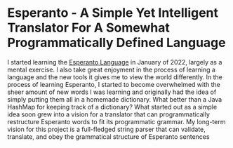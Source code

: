 # Esperanto - A Simple Yet Intelligent Translator For A Somewhat Programmatically Defined Language

I started learning the [Esperanto Language](https://www.babbel.com/en/magazine/how-many-people-speak-esperanto-and-where-is-it-spoken) in January of 2022, largely as a mental exercise. I also take great enjoyment in the process of learning a language and the new tools it gives me to view the world differently. In the process of learning Esperanto, I started to become overwhelmed with the sheer amount of new words I was learning and originally had the idea of simply putting them all in a homemade dictionary. What better than a Java HashMap for keeping track of a dictionary? What started out as a simple idea soon grew into a vision for a translator that can programmatically restructure Esperanto words to fit its programmatic grammar. My long-term vision for this project is a full-fledged string parser that can validate, translate, and obey the grammatical structure of Esperanto sentences
